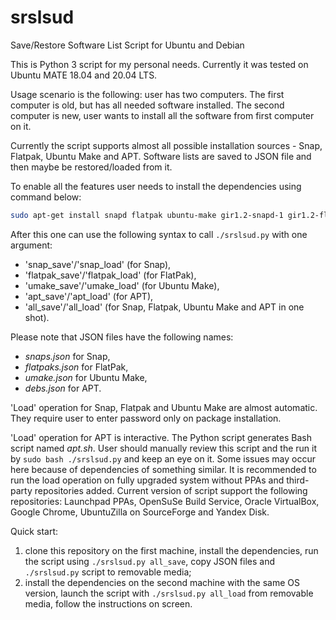 # srslsud

Save/Restore Software List Script for Ubuntu and Debian



This is Python 3 script for my personal needs. Currently it was tested on Ubuntu MATE 18.04 and 20.04 LTS.

Usage scenario is the following: user has two computers. The first computer is old, but has all needed software installed. The second computer is new, user wants to install all the software from first computer on it.

Currently the script supports almost all possible installation sources - Snap, Flatpak, Ubuntu Make and APT. Software lists are saved to JSON file and then maybe be restored/loaded from it.

To enable all the features user needs to install the dependencies using command below:

```bash
sudo apt-get install snapd flatpak ubuntu-make gir1.2-snapd-1 gir1.2-flatpak-1.0 python3-jsonpickle
```

After this one can use the following syntax to call `./srslsud.py` with one argument:

- 'snap_save'/'snap_load' (for Snap),
- 'flatpak_save'/'flatpak_load' (for FlatPak),
- 'umake_save'/'umake_load' (for Ubuntu Make),
- 'apt_save'/'apt_load' (for APT),
- 'all_save'/'all_load' (for Snap, Flatpak, Ubuntu Make and APT in one shot).

Please note that JSON files have the following names:

- *snaps.json* for Snap,
- *flatpaks.json* for FlatPak,
- *umake.json* for Ubuntu Make,
- *debs.json* for APT.

'Load' operation for Snap, Flatpak and Ubuntu Make are almost automatic. They require user to enter password only on package installation.

'Load' operation for APT is interactive. The Python script generates Bash script named *apt.sh*. User should manually review this script and the run it by `sudo bash ./srslsud.py` and keep an eye on it. Some issues may occur here because of dependencies of something similar. It is recommended to run the load operation on fully upgraded system without PPAs and third-party repositories added. Current version of script support the following repositories: Launchpad PPAs, OpenSuSe Build Service, Oracle VirtualBox, Google Chrome, UbuntuZilla on SourceForge and Yandex Disk.

Quick start:

1. clone this repository on the first machine, install the dependencies, run the script using `./srslsud.py all_save`, copy JSON files and `./srslsud.py` script to removable media;
2. install the dependencies on the second machine with the same OS version, launch the script with `./srslsud.py all_load` from removable media, follow the instructions on screen.


